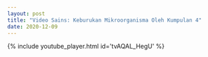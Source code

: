 ```yaml
---
layout: post
title: "Video Sains: Keburukan Mikroorganisma Oleh Kumpulan 4"
date: 2020-12-09
---
```


{% include youtube_player.html id='tvAQAL_HegU' %}
